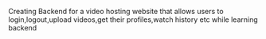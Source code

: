 Creating Backend for a video hosting website that allows users to login,logout,upload videos,get their profiles,watch history etc while learning backend

